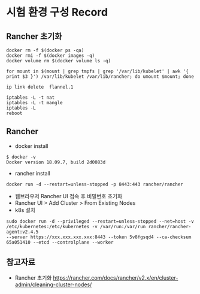 # 시험 환경 구성 Record

## Rancher 초기화
```
docker rm -f $(docker ps -qa)
docker rmi -f $(docker images -q)
docker volume rm $(docker volume ls -q)
```
```
for mount in $(mount | grep tmpfs | grep '/var/lib/kubelet' | awk '{ print $3 }') /var/lib/kubelet /var/lib/rancher; do umount $mount; done
```
```
ip link delete  flannel.1
```
```
iptables -L -t nat
iptables -L -t mangle
iptables -L
reboot
```
## Rancher
- docker install
```
$ docker -v
Docker version 18.09.7, build 2d0083d
```
- rancher install
```
docker run -d --restart=unless-stopped -p 8443:443 rancher/rancher
```
- 웹브라우저 Rancher UI 접속 후 비밀번호 초기화
- Rancher UI > Add Cluster > From Existing Nodes
- k8s 설치
```
sudo docker run -d --privileged --restart=unless-stopped --net=host -v /etc/kubernetes:/etc/kubernetes -v /var/run:/var/run rancher/rancher-agent:v2.4.5
--server https://xxx.xxx.xxx.xxx:8443 --token 5v8fgsqd4 --ca-checksum 65a051410 --etcd --controlplane --worker
```


## 참고자료
- Rancher 초기화 https://rancher.com/docs/rancher/v2.x/en/cluster-admin/cleaning-cluster-nodes/
